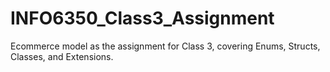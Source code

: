 # INFO6350_Class3_Assignment
Ecommerce model as the assignment for Class 3, covering Enums, Structs, Classes, and Extensions.
